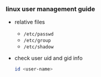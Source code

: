 ### linux user management guide

- relative files

    - `/etc/passwd`
    - `/etc/group`
    - `/etc/shadow`

- check user uid and gid info

    ```bash
    id <user-name>
    ```